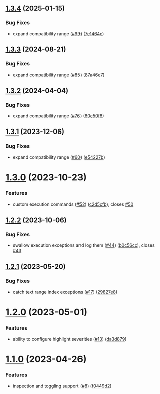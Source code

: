 ## [1.3.4](https://github.com/benmelz/haml-lint-intellij-plugin/compare/v1.3.3...v1.3.4) (2025-01-15)


### Bug Fixes

* expand compatibility range ([#99](https://github.com/benmelz/haml-lint-intellij-plugin/issues/99)) ([7e1464c](https://github.com/benmelz/haml-lint-intellij-plugin/commit/7e1464caf543fa60a68fb6e969ffbb0fda16feb3))

## [1.3.3](https://github.com/benmelz/haml-lint-intellij-plugin/compare/v1.3.2...v1.3.3) (2024-08-21)


### Bug Fixes

* expand compatibility range ([#85](https://github.com/benmelz/haml-lint-intellij-plugin/issues/85)) ([87a46e7](https://github.com/benmelz/haml-lint-intellij-plugin/commit/87a46e7a039915ed8d8851970aac0214d2cbd074))

## [1.3.2](https://github.com/benmelz/haml-lint-intellij-plugin/compare/v1.3.1...v1.3.2) (2024-04-04)


### Bug Fixes

* expand compatibility range ([#76](https://github.com/benmelz/haml-lint-intellij-plugin/issues/76)) ([60c50f8](https://github.com/benmelz/haml-lint-intellij-plugin/commit/60c50f85fe05e15d257196a2d9bb49b334709b15))

## [1.3.1](https://github.com/benmelz/haml-lint-intellij-plugin/compare/v1.3.0...v1.3.1) (2023-12-06)


### Bug Fixes

* expand compatibility range ([#60](https://github.com/benmelz/haml-lint-intellij-plugin/issues/60)) ([e54227b](https://github.com/benmelz/haml-lint-intellij-plugin/commit/e54227b6abbf19909eea8f58e12601050f3f50ca))

# [1.3.0](https://github.com/benmelz/haml-lint-intellij-plugin/compare/v1.2.2...v1.3.0) (2023-10-23)


### Features

* custom execution commands ([#52](https://github.com/benmelz/haml-lint-intellij-plugin/issues/52)) ([c2d5cfb](https://github.com/benmelz/haml-lint-intellij-plugin/commit/c2d5cfb5059fab5ce49bfd20e80588626233c302)), closes [#50](https://github.com/benmelz/haml-lint-intellij-plugin/issues/50)

## [1.2.2](https://github.com/benmelz/haml-lint-intellij-plugin/compare/v1.2.1...v1.2.2) (2023-10-06)


### Bug Fixes

* swallow execution exceptions and log them ([#44](https://github.com/benmelz/haml-lint-intellij-plugin/issues/44)) ([b0c56cc](https://github.com/benmelz/haml-lint-intellij-plugin/commit/b0c56ccd7b23c30d539d5a50031ce445942a9417)), closes [#43](https://github.com/benmelz/haml-lint-intellij-plugin/issues/43)

## [1.2.1](https://github.com/benmelz/haml-lint-intellij-plugin/compare/v1.2.0...v1.2.1) (2023-05-20)


### Bug Fixes

* catch text range index exceptions ([#17](https://github.com/benmelz/haml-lint-intellij-plugin/issues/17)) ([29827e8](https://github.com/benmelz/haml-lint-intellij-plugin/commit/29827e87a77b43e9697a607d965abe9fa694d2a5))

# [1.2.0](https://github.com/benmelz/haml-lint-intellij-plugin/compare/v1.1.0...v1.2.0) (2023-05-01)


### Features

* ability to configure highlight severities ([#13](https://github.com/benmelz/haml-lint-intellij-plugin/issues/13)) ([da3d879](https://github.com/benmelz/haml-lint-intellij-plugin/commit/da3d879f4f118b3ea336808dd099f68853c421a8))

# [1.1.0](https://github.com/benmelz/haml-lint-intellij-plugin/compare/v1.0.0...v1.1.0) (2023-04-26)


### Features

* inspection and toggling support ([#8](https://github.com/benmelz/haml-lint-intellij-plugin/issues/8)) ([f0449d2](https://github.com/benmelz/haml-lint-intellij-plugin/commit/f0449d2e5ef459f31c5ff0ddd3f414efa1ddba28))
